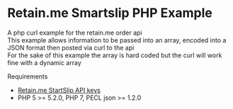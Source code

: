 # Retain.me Smartslip PHP Example
A php curl example for the retain.me order api</br>
This example allows information to be passed into an array, encoded into a JSON format then posted via curl to the api</br>
For the sake of this example the array is hard coded but the curl will work fine with a dynamic array 

Requirements
- [Retain.me StartSlip API keys](https://retain.me/)
- PHP 5 >= 5.2.0, PHP 7, PECL json >= 1.2.0

